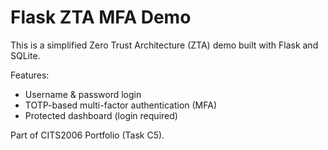 
# Flask ZTA MFA Demo

This is a simplified Zero Trust Architecture (ZTA) demo built with Flask and SQLite.

Features:
- Username & password login
- TOTP-based multi-factor authentication (MFA)
- Protected dashboard (login required)

Part of CITS2006 Portfolio (Task C5).
